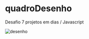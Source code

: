 # quadroDesenho

Desafio 7 projetos em dias / Javascript


![desenho](https://github.com/Grasyynha/quadroDesenho/assets/45572377/8e1e7d7b-1103-4897-b25e-648c9f2b17da)
